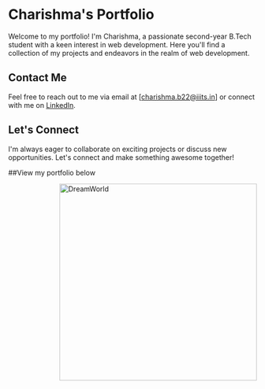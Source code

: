 # Charishma's Portfolio

Welcome to my portfolio! I'm Charishma, a passionate second-year B.Tech student with a keen interest in web development. Here you'll find a collection of my projects and endeavors in the realm of web development.

## Contact Me

Feel free to reach out to me via email at [charishma.b22@iiits.in] or connect with me on [LinkedIn](https://www.linkedin.com/in/charishma-bollineni-46a625283/).

## Let's Connect

I'm always eager to collaborate on exciting projects or discuss new opportunities. Let's connect and make something awesome together!

##View my portfolio below

<img align="right" alt="DreamWorld" width="400" src="https://ibb.co/7rJptrj "/>
